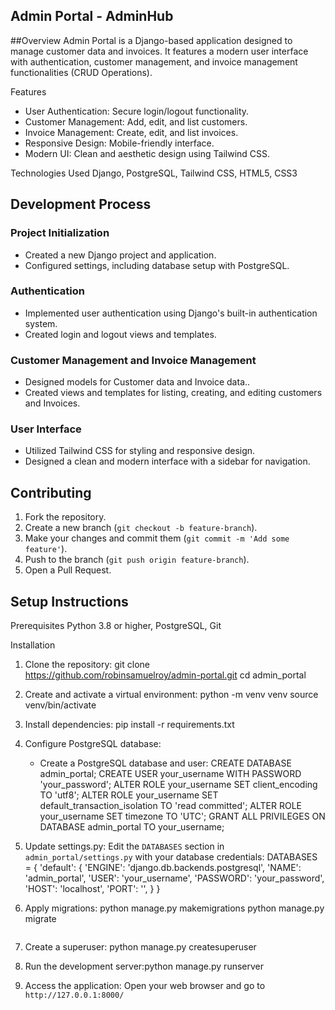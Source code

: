## Admin Portal - AdminHub

##Overview
Admin Portal is a Django-based application designed to manage customer data and invoices. It features a modern user interface with authentication, customer management, and invoice management functionalities (CRUD Operations).

Features
- User Authentication: Secure login/logout functionality.
- Customer Management: Add, edit, and list customers.
- Invoice Management: Create, edit, and list invoices.
- Responsive Design: Mobile-friendly interface.
- Modern UI: Clean and aesthetic design using Tailwind CSS.

Technologies Used
 Django, PostgreSQL, Tailwind CSS, HTML5, CSS3

## Development Process

### Project Initialization
- Created a new Django project and application.
- Configured settings, including database setup with PostgreSQL.

### Authentication
- Implemented user authentication using Django's built-in authentication system.
- Created login and logout views and templates.

### Customer Management and Invoice Management
- Designed models for Customer data and Invoice data..
- Created views and templates for listing, creating, and editing customers and Invoices.

### User Interface
- Utilized Tailwind CSS for styling and responsive design.
- Designed a clean and modern interface with a sidebar for navigation.

## Contributing
1. Fork the repository.
2. Create a new branch (`git checkout -b feature-branch`).
3. Make your changes and commit them (`git commit -m 'Add some feature'`).
4. Push to the branch (`git push origin feature-branch`).
5. Open a Pull Request.

## Setup Instructions

Prerequisites
 Python 3.8 or higher, PostgreSQL, Git

Installation
1. Clone the repository:
    git clone https://github.com/robinsamuelroy/admin-portal.git
    cd admin_portal
   
3. Create and activate a virtual environment:
    python -m venv venv
    source venv/bin/activate
   
4. Install dependencies:
    pip install -r requirements.txt
   
5. Configure PostgreSQL database:
    - Create a PostgreSQL database and user:
    CREATE DATABASE admin_portal;
    CREATE USER your_username WITH PASSWORD 'your_password';
    ALTER ROLE your_username SET client_encoding TO 'utf8';
    ALTER ROLE your_username SET default_transaction_isolation TO 'read committed';
    ALTER ROLE your_username SET timezone TO 'UTC';
    GRANT ALL PRIVILEGES ON DATABASE admin_portal TO your_username;

6. Update settings.py:
   Edit the `DATABASES` section in `admin_portal/settings.py` with your database credentials:
    DATABASES = {
        'default': {
            'ENGINE': 'django.db.backends.postgresql',
            'NAME': 'admin_portal',
            'USER': 'your_username',
            'PASSWORD': 'your_password',
            'HOST': 'localhost',
            'PORT': '',
        }
    }

7. Apply migrations:
    python manage.py makemigrations
    python manage.py migrate
    ```

8. Create a superuser: python manage.py createsuperuser

9. Run the development server:python manage.py runserver

10. Access the application: Open your web browser and go to `http://127.0.0.1:8000/`
